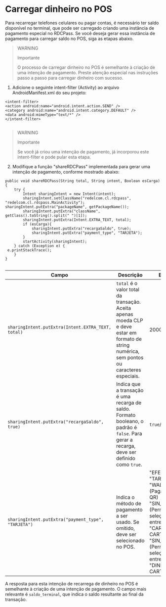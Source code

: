 # Carregar dinheiro no POS

Para recarregar telefones celulares ou pagar contas, é necessário ter saldo disponível no terminal, que pode ser carregado criando uma instância de pagamento especial no RDCPass. Se você deseja gerar essa instância de pagamento para carregar saldo no POS, siga as etapas abaixo.

> WARNING
> 
> Importante
>
> O processo de carregar dinheiro no POS é semelhante à criação de uma intenção de pagamento. Preste atenção especial nas instruções passo a passo para carregar dinheiro com sucesso.

1. Adicione o seguinte intent-filter (Activity) ao arquivo AndroidManifest.xml do seu projeto:

```android
<intent-filter> 
<action android:name="android.intent.action.SEND" /> 
<category android:name="android.intent.category.DEFAULT" /> 
<data android:mimeType="text/*" /> 
</intent-filter>
 

```


> WARNING
> 
> Importante
>
> Se você já criou uma intenção de pagamento, já incorporou este intent-filter e pode pular esta etapa.

2. Modifique a função "shareRDCPass" implementada para gerar uma intenção de pagamento, conforme mostrado abaixo:

```android
public void shareRDCPass(String total, String intent, Boolean esCarga) { 
 	try { 
 		Intent sharingIntent = new Intent(intent); 
 		sharingIntent.setClassName("redelcom.cl.rdcpass", "redelcom.cl.rdcpass.MainActivity");  
sharingIntent.putExtra("packageName", getPackageName()); 
 		sharingIntent.putExtra("className", getClass().toString().split(" ")[1]); 
 		sharingIntent.putExtra(Intent.EXTRA_TEXT, total); 
 		if (esCarga){ 
 			sharingIntent.putExtra("recargaSaldo", true); 
 			sharingIntent.putExtra("payment_type", "TARJETA"); 
 		} 
 		startActivity(sharingIntent); 
 	} catch (Exception e) { 
 e.printStackTrace(); 
 	} 
} 
 
```


| Campo | Descrição | Exemplo |
|---|---|---|
| `sharingIntent.putExtra(Intent.EXTRA_TEXT, total)` | `total` é o valor total da transação. Aceita apenas moeda CLP e deve estar em formato de string numérica, sem pontos ou caracteres especiais. | 2000 |
| `sharingIntent.putExtra("recargaSaldo", true)` | Indica que a transação é uma recarga de saldo. Formato booleano, o padrão é `false`. Para gerar a recarga, deve ser definido como `true`. | `true`/`false` |
| `sharingIntent.putExtra("payment_type", "TARJETA")` | Indica o método de pagamento a ser usado. Se omitido, deve ser selecionado no POS. | "EFECTIVO"<br>"TARJETA"<br>"WALLET" (Pagamentos QR)<br>"SIN_EFECTIVO" (Permite seleção no POS entre: "CARTÕES E CARTEIRA")<br>"SIN_WALLET" (Permite seleção no POS entre: "DINHEIRO E CARTÕES") |

A resposta para esta intenção de recarrega de dinheiro no POS é semelhante à criação de uma intenção de pagamento. O campo mais relevante é `saldo_terminal`, que indica o saldo resultante ao final da transação.
